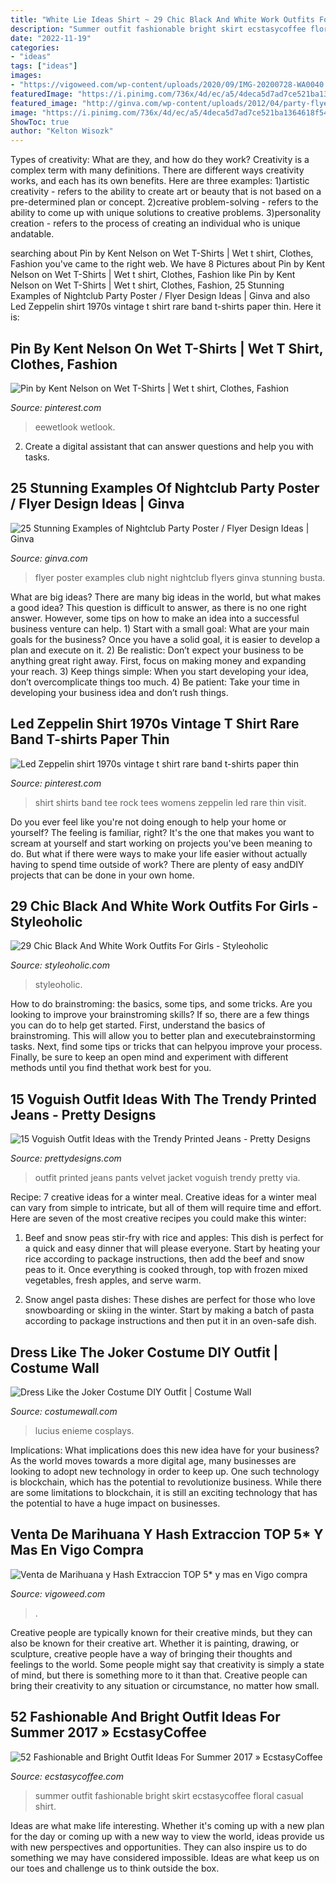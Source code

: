 ```yaml
---
title: "White Lie Ideas Shirt ~ 29 Chic Black And White Work Outfits For Girls"
description: "Summer outfit fashionable bright skirt ecstasycoffee floral casual shirt"
date: "2022-11-19"
categories:
- "ideas"
tags: ["ideas"]
images:
- "https://vigoweed.com/wp-content/uploads/2020/09/IMG-20200728-WA0040.jpg"
featuredImage: "https://i.pinimg.com/736x/4d/ec/a5/4deca5d7ad7ce521ba1364618f5469fc--colour-black-pixel.jpg"
featured_image: "http://ginva.com/wp-content/uploads/2012/04/party-flyer-design-examples-16.jpg"
image: "https://i.pinimg.com/736x/4d/ec/a5/4deca5d7ad7ce521ba1364618f5469fc--colour-black-pixel.jpg"
ShowToc: true
author: "Kelton Wisozk"
---
```



Types of creativity: What are they, and how do they work?
Creativity is a complex term with many definitions. There are different ways creativity works, and each has its own benefits. Here are three examples:
1)artistic creativity - refers to the ability to create art or beauty that is not based on a pre-determined plan or concept.
2)creative problem-solving - refers to the ability to come up with unique solutions to creative problems.
3)personality creation - refers to the process of creating an individual who is unique andatable.

	

		
searching about Pin by Kent Nelson on Wet T-Shirts | Wet t shirt, Clothes, Fashion you've came to the right web. We have 8 Pictures about Pin by Kent Nelson on Wet T-Shirts | Wet t shirt, Clothes, Fashion like Pin by Kent Nelson on Wet T-Shirts | Wet t shirt, Clothes, Fashion, 25 Stunning Examples of Nightclub Party Poster / Flyer Design Ideas | Ginva and also Led Zeppelin shirt 1970s vintage t shirt rare band t-shirts paper thin. Here it is:
		
    
## Pin By Kent Nelson On Wet T-Shirts | Wet T Shirt, Clothes, Fashion

<img loading=lazy src="https://i.pinimg.com/736x/4d/ec/a5/4deca5d7ad7ce521ba1364618f5469fc--colour-black-pixel.jpg" onerror="this.onerror=null;this.src='https://tse1.mm.bing.net/th?id=OIP.Fndh1e6T34ZU3ZWtF9A1fQHaLH&amp;pid=15.1';" alt="Pin by Kent Nelson on Wet T-Shirts | Wet t shirt, Clothes, Fashion">

_Source: pinterest.com_

>eewetlook wetlook. 

	

2. Create a digital assistant that can answer questions and help you with tasks.

    
## 25 Stunning Examples Of Nightclub Party Poster / Flyer Design Ideas | Ginva

<img loading=lazy src="http://ginva.com/wp-content/uploads/2012/04/party-flyer-design-examples-16.jpg" onerror="this.onerror=null;this.src='https://tse1.mm.bing.net/th?id=OIP.8PqVnDCnbcA7pi6m8EWt-wHaKY&amp;pid=15.1';" alt="25 Stunning Examples of Nightclub Party Poster / Flyer Design Ideas | Ginva">

_Source: ginva.com_

>flyer poster examples club night nightclub flyers ginva stunning busta. 

	

What are big ideas?
There are many big ideas in the world, but what makes a good idea? This question is difficult to answer, as there is no one right answer. However, some tips on how to make an idea into a successful business venture can help. 1) Start with a small goal: What are your main goals for the business? Once you have a solid goal, it is easier to develop a plan and execute on it. 2) Be realistic: Don’t expect your business to be anything great right away. First, focus on making money and expanding your reach. 3) Keep things simple: When you start developing your idea, don’t overcomplicate things too much. 4) Be patient: Take your time in developing your business idea and don’t rush things.

    
## Led Zeppelin Shirt 1970s Vintage T Shirt Rare Band T-shirts Paper Thin

<img loading=lazy src="https://i.pinimg.com/736x/a8/2c/3f/a82c3ffb8f42b2483a380082e8745806.jpg" onerror="this.onerror=null;this.src='https://tse1.mm.bing.net/th?id=OIP.VaX-LBiCA3DPFqS5sijoWAHaLH&amp;pid=15.1';" alt="Led Zeppelin shirt 1970s vintage t shirt rare band t-shirts paper thin">

_Source: pinterest.com_

>shirt shirts band tee rock tees womens zeppelin led rare thin visit. 

	

Do you ever feel like you're not doing enough to help your home or yourself? The feeling is familiar, right? It's the one that makes you want to scream at yourself and start working on projects you've been meaning to do. But what if there were ways to make your life easier without actually having to spend time outside of work? There are plenty of easy andDIY projects that can be done in your own home.

    
## 29 Chic Black And White Work Outfits For Girls - Styleoholic

<img loading=lazy src="https://i.styleoholic.com/chic-black-and-white-work-outfits-for-girls-20.jpg" onerror="this.onerror=null;this.src='https://tse4.mm.bing.net/th?id=OIP.hjrk3EHJnPGgx9SETnwGwwAAAA&amp;pid=15.1';" alt="29 Chic Black And White Work Outfits For Girls - Styleoholic">

_Source: styleoholic.com_

>styleoholic. 

	

How to do brainstroming: the basics, some tips, and some tricks.
Are you looking to improve your brainstroming skills? If so, there are a few things you can do to help get started. First, understand the basics of brainstroming. This will allow you to better plan and executebrainstorming tasks. Next, find some tips or tricks that can helpyou improve your process. Finally, be sure to keep an open mind and experiment with different methods until you find thethat work best for you.

    
## 15 Voguish Outfit Ideas With The Trendy Printed Jeans - Pretty Designs

<img loading=lazy src="https://www.prettydesigns.com/wp-content/uploads/2014/07/Voguish-Printed-Pants-Outfit-with-Velvet-Jacket.jpg" onerror="this.onerror=null;this.src='https://tse2.mm.bing.net/th?id=OIP.bB8FL6furGHvBX6thIsLBwHaLG&amp;pid=15.1';" alt="15 Voguish Outfit Ideas with the Trendy Printed Jeans - Pretty Designs">

_Source: prettydesigns.com_

>outfit printed jeans pants velvet jacket voguish trendy pretty via. 

	

Recipe: 7 creative ideas for a winter meal.
Creative ideas for a winter meal can vary from simple to intricate, but all of them will require time and effort. Here are seven of the most creative recipes you could make this winter: 
1. Beef and snow peas stir-fry with rice and apples: This dish is perfect for a quick and easy dinner that will please everyone. Start by heating your rice according to package instructions, then add the beef and snow peas to it. Once everything is cooked through, top with frozen mixed vegetables, fresh apples, and serve warm. 

2. Snow angel pasta dishes: These dishes are perfect for those who love snowboarding or skiing in the winter. Start by making a batch of pasta according to package instructions and then put it in an oven-safe dish.

    
## Dress Like The Joker Costume DIY Outfit | Costume Wall

<img loading=lazy src="http://cdn.costumewall.com/wp-content/uploads/2015/10/joker-dark-knight-cosplay-6.jpg" onerror="this.onerror=null;this.src='https://tse2.mm.bing.net/th?id=OIP.I34iXdvhHaBl21AChmHCmQHaLH&amp;pid=15.1';" alt="Dress Like the Joker Costume DIY Outfit | Costume Wall">

_Source: costumewall.com_

>lucius enieme cosplays. 

	

Implications: What implications does this new idea have for your business?
As the world moves towards a more digital age, many businesses are looking to adopt new technology in order to keep up. One such technology is blockchain, which has the potential to revolutionize business. While there are some limitations to blockchain, it is still an exciting technology that has the potential to have a huge impact on businesses.

    
## Venta De Marihuana Y Hash Extraccion TOP 5* Y Mas En Vigo Compra

<img loading=lazy src="https://vigoweed.com/wp-content/uploads/2020/09/IMG-20200728-WA0040.jpg" onerror="this.onerror=null;this.src='https://tse2.mm.bing.net/th?id=OIP.pECiQiyUp9lH-A2BKW5X7QHaJ4&amp;pid=15.1';" alt="Venta de Marihuana y Hash Extraccion TOP 5* y mas en Vigo compra">

_Source: vigoweed.com_

>. 

	

Creative people are typically known for their creative minds, but they can also be known for their creative art. Whether it is painting, drawing, or sculpture, creative people have a way of bringing their thoughts and feelings to the world. Some people might say that creativity is simply a state of mind, but there is something more to it than that. Creative people can bring their creativity to any situation or circumstance, no matter how small.

    
## 52 Fashionable And Bright Outfit Ideas For Summer 2017 » EcstasyCoffee

<img loading=lazy src="https://i1.wp.com/www.ecstasycoffee.com/wp-content/uploads/2017/02/summer-fashion-casual-white-t-shirt-floral-skirt-ideas.jpg?resize=392%2C895" onerror="this.onerror=null;this.src='https://tse1.mm.bing.net/th?id=OIP.0Wvw1CSfgIxOmc0DPuVY7gHaQ6&amp;pid=15.1';" alt="52 Fashionable and Bright Outfit Ideas For Summer 2017 » EcstasyCoffee">

_Source: ecstasycoffee.com_

>summer outfit fashionable bright skirt ecstasycoffee floral casual shirt. 

	

Ideas are what make life interesting. Whether it's coming up with a new plan for the day or coming up with a new way to view the world, ideas provide us with new perspectives and opportunities. They can also inspire us to do something we may have considered impossible. Ideas are what keep us on our toes and challenge us to think outside the box.

